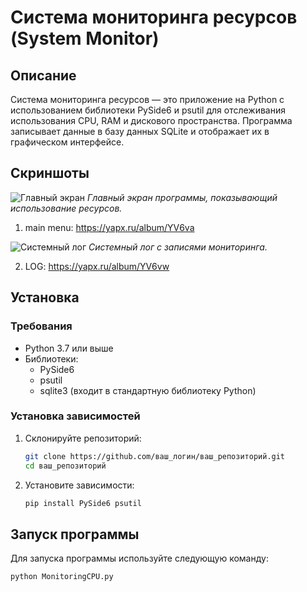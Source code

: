 # Система мониторинга ресурсов (System Monitor)

## Описание
Система мониторинга ресурсов — это приложение на Python с использованием библиотеки PySide6 и psutil для отслеживания использования CPU, RAM и дискового пространства. Программа записывает данные в базу данных SQLite и отображает их в графическом интерфейсе.

## Скриншоты
![Главный экран]([screenshots/main_screen.png](https://yapx.ru/album/YV6vw))
*Главный экран программы, показывающий использование ресурсов.*

1. main menu: https://yapx.ru/album/YV6va

![Системный лог]([screenshots/system_log.png](https://yapx.ru/album/YV6vw))
*Системный лог с записями мониторинга.*

2. LOG: https://yapx.ru/album/YV6vw

## Установка

### Требования
* Python 3.7 или выше
* Библиотеки:
    - PySide6
    - psutil
    - sqlite3 (входит в стандартную библиотеку Python)

### Установка зависимостей
1. Склонируйте репозиторий:
    ```bash
    git clone https://github.com/ваш_логин/ваш_репозиторий.git
    cd ваш_репозиторий
    ```
   
2. Установите зависимости:
    ```bash
    pip install PySide6 psutil
    ```

## Запуск программы
Для запуска программы используйте следующую команду:
```bash
python MonitoringCPU.py
